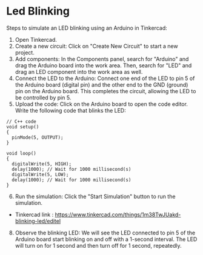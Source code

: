 # Led Blinking
Steps to simulate an LED blinking using an Arduino in Tinkercad:
1. Open Tinkercad.
2. Create a new circuit: Click on "Create New Circuit" to start a new project.
3. Add components: In the Components panel, search for "Arduino" and drag the Arduino board into the work area. Then, search for "LED" and drag an LED component into the work area as well.
4. Connect the LED to the Arduino: Connect one end of the LED to pin 5 of the Arduino board (digital pin) and the other end to the GND (ground) pin on the Arduino board. This completes the circuit, allowing the LED to be controlled by pin 5.
5. Upload the code: Click on the Arduino board to open the code editor. Write the following code that blinks the LED:
```
// C++ code
void setup()
{
  pinMode(5, OUTPUT);
}

void loop()
{
  digitalWrite(5, HIGH);
  delay(1000); // Wait for 1000 millisecond(s)
  digitalWrite(5, LOW);
  delay(1000); // Wait for 1000 millisecond(s)
}
```
6. Run the simulation: Click the "Start Simulation" button to run the simulation.
- Tinkercad link : https://www.tinkercad.com/things/1m38TwJUakd-blinking-led/editel
8. Observe the blinking LED: We will see the LED connected to pin 5 of the Arduino board start blinking on and off with a 1-second interval. The LED will turn on for 1 second and then turn off for 1 second, repeatedly.



